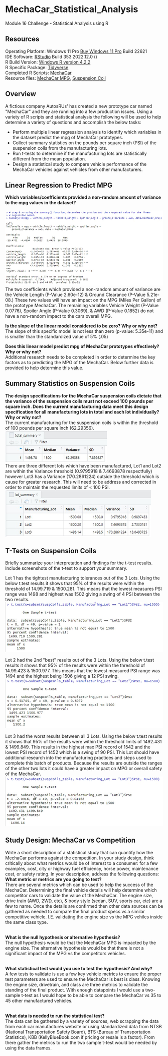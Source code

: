 # MechaCar_Statistical_Analysis
Module 16 Challenge - Statistical Analysis using R

## Resources
Operating Platform: Windows 11 Pro [Buy Windows 11 Pro](https://www.microsoft.com/en-us/d/windows-11-pro/dg7gmgf0d8h4?rtc=1) Build 22621</br>
IDE Software: [RStudio](https://posit.co/download/rstudio-desktop/) Build 353 2022.12.0 ()</br>
R Build Version: [Windows R version 4.2.2](https://cran.r-project.org/bin/windows/base/)</br>
R Specific Package: [Tidyverse](https://www.tidyverse.org/)</br>
Completed R Scripts: [MechaCar](MechaCarChallenge.RScript.R)</br>
Resource files: [MechaCar MPG](MechaCar_mpg.csv), [Suspension Coil](Suspension_Coil.csv)

## Overview
A fictious company AutosRUs' has created a new prototype car named "MechaCar" and they are running into a few production issues. Using a variety of R scripts and statistical analysis the following will be used to help determine a variety of questions and accomplish the below tasks:
* Perform multiple linear regression analysis to identify which variables in the dataset predict the mpg of MechaCar prototypes.
* Collect summary statistics on the pounds per square inch (PSI) of the suspension coils from the manufacturing lots.
* Run t-tests to determine if the manufacturing lots are statistically different from the mean population.
* Design a statistical study to compare vehicle performance of the MechaCar vehicles against vehicles from other manufacturers.

## Linear Regression to Predict MPG

<b>Which variables/coefficients provided a non-random amount of variance to the mpg values in the dataset?</b></br>
</br>![SummaryLM](Resources/Part1Step6.jpg)</br>
The two coefficients which provided a non-random amount of variance are the Vehicle Length (P-Value 2.60e-12) & Ground Clearance (P-Value 5.21e-08.) These two values will have an impact on the MPG (Miles Per Gallon) of the prototype MechaCar. The remaining variables Vehicle Weight (P-Value 0.0776), Spoiler Angle (P-Value 0.3069), & AWD (P-Value 0.1852) do not have a non-random impact to the cars overall MPG. 

<b>Is the slope of the linear model considered to be zero? Why or why not?</b></br>
The slope of this specific model is not less than zero (p-value: 5.35e-11) and is smaller than the standardized value of 5% (.05) 

<b>Does this linear model predict mpg of MechaCar prototypes effectively? Why or why not?</b></br>
Additional research needs to be completed in order to determine the key factors as to predicting the MPG of the MechaCar. Below further data is provided to help determine this value. 

## Summary Statistics on Suspension Coils
<b>The design specifications for the MechaCar suspension coils dictate that the variance of the suspension coils must not exceed 100 pounds per square inch. Does the current manufacturing data meet this design specification for all manufacturing lots in total and each lot individually? Why or why not?</b></br>
The current manufacturing for the suspension coils is within the threshold of 100 pounds per square inch (62.29356).
</br>![TotalSummary](/Resources/Part2Step3.jpg)</br>
There are three different lots which have been manufactured, Lot1 and Lot2 are within the Variance threshold (0.9795918 & 7.4693878 respectfully) however Lot3 has a Variance (170.2861224) outside the threshold which is cause for greater research. This will need to be address and corrected in order to maintain the requested limits of < 100 PSI.
</br>![LotSummary](/Resources/Part2Step4.jpg)</br>

## T-Tests on Suspension Coils
Briefly summarize your interpretation and findings for the t-test results. Include screenshots of the t-test to support your summary.</br>

Lot 1 has the tightest manufacturing tolerances out of the 3 Lots. Using the below t.test results it shows that 95% of the results were within the threshold of 14.99.719 & 1500.281. This means that the lowest measures PSI range was 1498 and highest was 1502 giving a swing of 4 PSI between the two results. 
</br>![Lot1TTest](/Resources/Part3Step2Lot1.jpg)</br>

Lot 2 had the 2nd "best" results out of the 3 Lots. Using the below t.test results it shows that 95% of the results were within the threshold of 14.99.423 & 1500.977. This means that the lowest measured PSI range was 1494 and the highest being 1506 giving a 12 PSI swing. 
</br>![Lot1TTest](/Resources/Part3Step2Lot2.jpg)</br>

Lot 3 had the worst results between all 3 Lots. Using the below t.test results it shows that 95% of the results were within the threshold limits of 1492.431 & 1499.849. This results in the highest max PSI record of 1542 and the lowest PSI record of 1452 which is a swing of 90 PSI. This Lot should have additional research into the manufacturing practices and steps used to complete this batch of products. Because the results are outside the ranges of the other two lots it could have a greater impact on MPG or overall safety of the MechaCar.
</br>![Lot1TTest](/Resources/Part3Step2Lot3.jpg)</br>

## Study Design: MechaCar vs Competition
Write a short description of a statistical study that can quantify how the MechaCar performs against the competition. In your study design, think critically about what metrics would be of interest to a consumer: for a few examples, cost, city or highway fuel efficiency, horse power, maintenance cost, or safety rating.
In your description, address the following questions:
</br><b>What metric or metrics are you going to test?</b></br>
There are several metrics which can be used to help the success of the MechaCar. Determining the final vehicle details will help determine which competitor cars to validate the value of the MechaCar. The engine size, drive train (AWD, 2WD, etc), & body style (sedan, SUV, sports car, etc) are a few to name. Once the details are confirmed then other data sources can be gathered as needed to compare the final product specs vs a similar competitive vehicle. I.E. validating the engine size vs the MPG vehiles inside the same class type. 

</br><b>What is the null hypothesis or alternative hypothesis?</b></br>
The null hypothesis would be that the MechaCar MPG is impacted by the engine size. 
The alternative hypothesis would be that there is not a significant impact of the MPG vs the competitors vehicles. 

</br><b>What statistical test would you use to test the hypothesis? And why?</b></br>
A few tests to validate is use a few key vehicle metrics to ensure the proper test parameters are used to ensure the MechaCar is best is class. Knowing the engine size, drivetrain, and class are three metrics to validate the standing of the final product. With enough datapoints I would use a two-sample t-test as I would hope to be able to compare the MechaCar vs 35 to 45 other manufactured vehicles. 

</br><b>What data is needed to run the statistical test?</b></br>
The data can be gathered by a variety of sources, web scrapping the data from each car manufactures website or using standardized data from NTSB (National Transportation Safety Board), BTS (Bureau of Transportation Statistics), KBB (KellyBlueBook.com if pricing or resale is a factor). From there gather the metrics to run the two sample t-test would be needed by using the data frames. 


